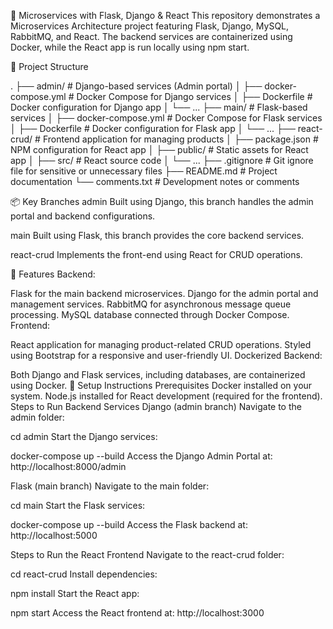 🐍 Microservices with Flask, Django & React
This repository demonstrates a Microservices Architecture project featuring Flask, Django, MySQL, RabbitMQ, and React. The backend services are containerized using Docker, while the React app is run locally using npm start.

📂 Project Structure

.
├── admin/               # Django-based services (Admin portal)
│   ├── docker-compose.yml # Docker Compose for Django services
│   ├── Dockerfile       # Docker configuration for Django app
│   └── ...
├── main/                # Flask-based services
│   ├── docker-compose.yml # Docker Compose for Flask services
│   ├── Dockerfile       # Docker configuration for Flask app
│   └── ...
├── react-crud/          # Frontend application for managing products
│   ├── package.json     # NPM configuration for React app
│   ├── public/          # Static assets for React app
│   ├── src/             # React source code
│   └── ...
├── .gitignore           # Git ignore file for sensitive or unnecessary files
├── README.md            # Project documentation
└── comments.txt         # Development notes or comments


📦 Key Branches
admin
Built using Django, this branch handles the admin portal and backend configurations.

main
Built using Flask, this branch provides the core backend services.

react-crud
Implements the front-end using React for CRUD operations.

🚀 Features
Backend:

Flask for the main backend microservices.
Django for the admin portal and management services.
RabbitMQ for asynchronous message queue processing.
MySQL database connected through Docker Compose.
Frontend:

React application for managing product-related CRUD operations.
Styled using Bootstrap for a responsive and user-friendly UI.
Dockerized Backend:

Both Django and Flask services, including databases, are containerized using Docker.
🔧 Setup Instructions
Prerequisites
Docker installed on your system.
Node.js installed for React development (required for the frontend).
Steps to Run Backend Services
Django (admin branch)
Navigate to the admin folder:

cd admin
Start the Django services:

docker-compose up --build
Access the Django Admin Portal at:
http://localhost:8000/admin

Flask (main branch)
Navigate to the main folder:

cd main
Start the Flask services:


docker-compose up --build
Access the Flask backend at:
http://localhost:5000

Steps to Run the React Frontend
Navigate to the react-crud folder:

cd react-crud
Install dependencies:

npm install
Start the React app:

npm start
Access the React frontend at:
http://localhost:3000

